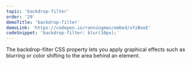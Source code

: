 ```yaml
---
topic: 'backdrop-filter'
order: '29'
demoTitle: 'backdrop-filter'
demoLink: 'https://codepen.io/ranningman/embed/vYzBooE'
codeSnippet: 'backdrop-filter: blur(10px);'
---
```


The backdrop-filter CSS property lets you apply graphical effects such as blurring or color shifting to the area behind an element.

